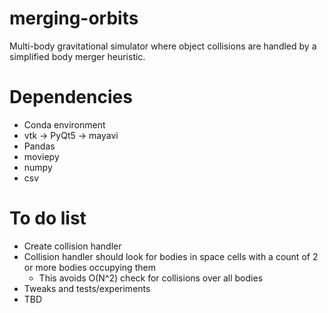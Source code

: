 # merging-orbits
Multi-body gravitational simulator where object collisions are handled by a simplified body merger heuristic.

# Dependencies
- Conda environment
- vtk -> PyQt5 -> mayavi
- Pandas
- moviepy
- numpy
- csv

# To do list
- Create collision handler
- Collision handler should look for bodies in space cells with a count of 2 or more bodies occupying them
    - This avoids O(N^2) check for collisions over all bodies
- Tweaks and tests/experiments
- TBD

